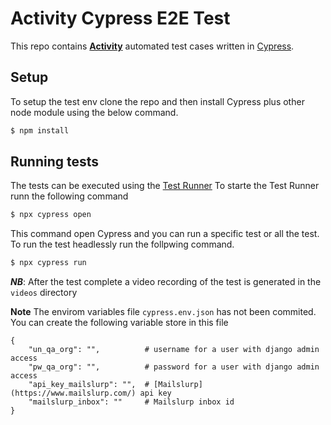 # Activity Cypress E2E Test

This repo contains [**Activity**](https://github.com/hikaya-io/activity) automated test cases written in [Cypress](https://www.cypress.io/).

## Setup

To setup the test env clone the repo and then install Cypress plus other node module using the below command.

```bash
$ npm install
```

## Running tests

The tests can be executed using the [Test Runner](https://www.cypress.io/features)
To starte the Test Runner runn the following command

```bash
$ npx cypress open
```

This command open Cypress and you can run a specific test or all the test.
To run the test headlessly run the follpwing command.

```bash
$ npx cypress run
```

**_NB_**: After the test complete a video recording of the test is generated in the `videos` directory

**Note**
The envirom variables file `cypress.env.json` has not been commited. You can create the following variable store in this file

```
{
    "un_qa_org": "",          # username for a user with django admin access
    "pw_qa_org": "",          # password for a user with django admin access
    "api_key_mailslurp": "",  # [Mailslurp](https://www.mailslurp.com/) api key
    "mailslurp_inbox": ""     # Mailslurp inbox id
}
```
